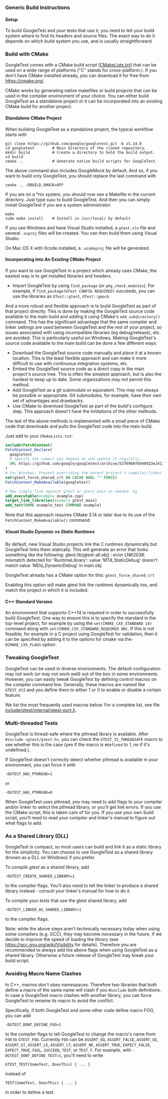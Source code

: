 ### Generic Build Instructions

#### Setup

To build GoogleTest and your tests that use it, you need to tell your build
system where to find its headers and source files. The exact way to do it
depends on which build system you use, and is usually straightforward.

### Build with CMake

GoogleTest comes with a CMake build script
([CMakeLists.txt](https://github.com/google/googletest/blob/main/CMakeLists.txt))
that can be used on a wide range of platforms ("C" stands for cross-platform.).
If you don't have CMake installed already, you can download it for free from
<https://cmake.org/>.

CMake works by generating native makefiles or build projects that can be used in
the compiler environment of your choice. You can either build GoogleTest as a
standalone project or it can be incorporated into an existing CMake build for
another project.

#### Standalone CMake Project

When building GoogleTest as a standalone project, the typical workflow starts
with

```
git clone https://github.com/google/googletest.git -b v1.14.0
cd googletest        # Main directory of the cloned repository.
mkdir build          # Create a directory to hold the build output.
cd build
cmake ..             # Generate native build scripts for GoogleTest.
```

The above command also includes GoogleMock by default. And so, if you want to
build only GoogleTest, you should replace the last command with

```
cmake .. -DBUILD_GMOCK=OFF
```

If you are on a \*nix system, you should now see a Makefile in the current
directory. Just type `make` to build GoogleTest. And then you can simply install
GoogleTest if you are a system administrator.

```
make
sudo make install    # Install in /usr/local/ by default
```

If you use Windows and have Visual Studio installed, a `gtest.sln` file and
several `.vcproj` files will be created. You can then build them using Visual
Studio.

On Mac OS X with Xcode installed, a `.xcodeproj` file will be generated.

#### Incorporating Into An Existing CMake Project

If you want to use GoogleTest in a project which already uses CMake, the easiest
way is to get installed libraries and headers.

* Import GoogleTest by using `find_package` (or `pkg_check_modules`). For
  example, if `find_package(GTest CONFIG REQUIRED)` succeeds, you can use the
  libraries as `GTest::gtest`, `GTest::gmock`.

And a more robust and flexible approach is to build GoogleTest as part of that
project directly. This is done by making the GoogleTest source code available to
the main build and adding it using CMake's `add_subdirectory()` command. This
has the significant advantage that the same compiler and linker settings are
used between GoogleTest and the rest of your project, so issues associated with
using incompatible libraries (eg debug/release), etc. are avoided. This is
particularly useful on Windows. Making GoogleTest's source code available to the
main build can be done a few different ways:

* Download the GoogleTest source code manually and place it at a known
  location. This is the least flexible approach and can make it more difficult
  to use with continuous integration systems, etc.
* Embed the GoogleTest source code as a direct copy in the main project's
  source tree. This is often the simplest approach, but is also the hardest to
  keep up to date. Some organizations may not permit this method.
* Add GoogleTest as a git submodule or equivalent. This may not always be
  possible or appropriate. Git submodules, for example, have their own set of
  advantages and drawbacks.
* Use CMake to download GoogleTest as part of the build's configure step. This
  approach doesn't have the limitations of the other methods.

The last of the above methods is implemented with a small piece of CMake code
that downloads and pulls the GoogleTest code into the main build.

Just add to your `CMakeLists.txt`:

```cmake
include(FetchContent)
FetchContent_Declare(
  googletest
  # Specify the commit you depend on and update it regularly.
  URL https://github.com/google/googletest/archive/5376968f6948923e2411081fd9372e71a59d8e77.zip
)
# For Windows: Prevent overriding the parent project's compiler/linker settings
set(gtest_force_shared_crt ON CACHE BOOL "" FORCE)
FetchContent_MakeAvailable(googletest)

# Now simply link against gtest or gtest_main as needed. Eg
add_executable(example example.cpp)
target_link_libraries(example gtest_main)
add_test(NAME example_test COMMAND example)
```

Note that this approach requires CMake 3.14 or later due to its use of the
`FetchContent_MakeAvailable()` command.

##### Visual Studio Dynamic vs Static Runtimes

By default, new Visual Studio projects link the C runtimes dynamically but
GoogleTest links them statically. This will generate an error that looks
something like the following: gtest.lib(gtest-all.obj) : error LNK2038: mismatch
detected for 'RuntimeLibrary': value 'MTd_StaticDebug' doesn't match value
'MDd_DynamicDebug' in main.obj

GoogleTest already has a CMake option for this: `gtest_force_shared_crt`

Enabling this option will make gtest link the runtimes dynamically too, and
match the project in which it is included.

#### C++ Standard Version

An environment that supports C++14 is required in order to successfully build
GoogleTest. One way to ensure this is to specify the standard in the top-level
project, for example by using the `set(CMAKE_CXX_STANDARD 14)` command along
with `set(CMAKE_CXX_STANDARD_REQUIRED ON)`. If this is not feasible, for example
in a C project using GoogleTest for validation, then it can be specified by
adding it to the options for cmake via the`-DCMAKE_CXX_FLAGS` option.

### Tweaking GoogleTest

GoogleTest can be used in diverse environments. The default configuration may
not work (or may not work well) out of the box in some environments. However,
you can easily tweak GoogleTest by defining control macros on the compiler
command line. Generally, these macros are named like `GTEST_XYZ` and you define
them to either 1 or 0 to enable or disable a certain feature.

We list the most frequently used macros below. For a complete list, see file
[include/gtest/internal/gtest-port.h](https://github.com/google/googletest/blob/main/googletest/include/gtest/internal/gtest-port.h).

### Multi-threaded Tests

GoogleTest is thread-safe where the pthread library is available. After
`#include <gtest/gtest.h>`, you can check the
`GTEST_IS_THREADSAFE` macro to see whether this is the case (yes if the macro is
`#defined` to 1, no if it's undefined.).

If GoogleTest doesn't correctly detect whether pthread is available in your
environment, you can force it with

```
-DGTEST_HAS_PTHREAD=1
```

or

```
-DGTEST_HAS_PTHREAD=0
```

When GoogleTest uses pthread, you may need to add flags to your compiler and/or
linker to select the pthread library, or you'll get link errors. If you use the
CMake script, this is taken care of for you. If you use your own build script,
you'll need to read your compiler and linker's manual to figure out what flags
to add.

### As a Shared Library (DLL)

GoogleTest is compact, so most users can build and link it as a static library
for the simplicity. You can choose to use GoogleTest as a shared library (known
as a DLL on Windows) if you prefer.

To compile *gtest* as a shared library, add

```
-DGTEST_CREATE_SHARED_LIBRARY=1
```

to the compiler flags. You'll also need to tell the linker to produce a shared
library instead - consult your linker's manual for how to do it.

To compile your *tests* that use the gtest shared library, add

```
-DGTEST_LINKED_AS_SHARED_LIBRARY=1
```

to the compiler flags.

Note: while the above steps aren't technically necessary today when using some
compilers (e.g. GCC), they may become necessary in the future, if we decide to
improve the speed of loading the library (see
<https://gcc.gnu.org/wiki/Visibility> for details). Therefore you are
recommended to always add the above flags when using GoogleTest as a shared
library. Otherwise a future release of GoogleTest may break your build script.

### Avoiding Macro Name Clashes

In C++, macros don't obey namespaces. Therefore two libraries that both define a
macro of the same name will clash if you `#include` both definitions. In case a
GoogleTest macro clashes with another library, you can force GoogleTest to
rename its macro to avoid the conflict.

Specifically, if both GoogleTest and some other code define macro FOO, you can
add

```
-DGTEST_DONT_DEFINE_FOO=1
```

to the compiler flags to tell GoogleTest to change the macro's name from `FOO`
to `GTEST_FOO`. Currently `FOO` can be `ASSERT_EQ`, `ASSERT_FALSE`, `ASSERT_GE`,
`ASSERT_GT`, `ASSERT_LE`, `ASSERT_LT`, `ASSERT_NE`, `ASSERT_TRUE`,
`EXPECT_FALSE`, `EXPECT_TRUE`, `FAIL`, `SUCCEED`, `TEST`, or `TEST_F`. For
example, with `-DGTEST_DONT_DEFINE_TEST=1`, you'll need to write

```
GTEST_TEST(SomeTest, DoesThis) { ... }
```

instead of

```
TEST(SomeTest, DoesThis) { ... }
```

in order to define a test.
